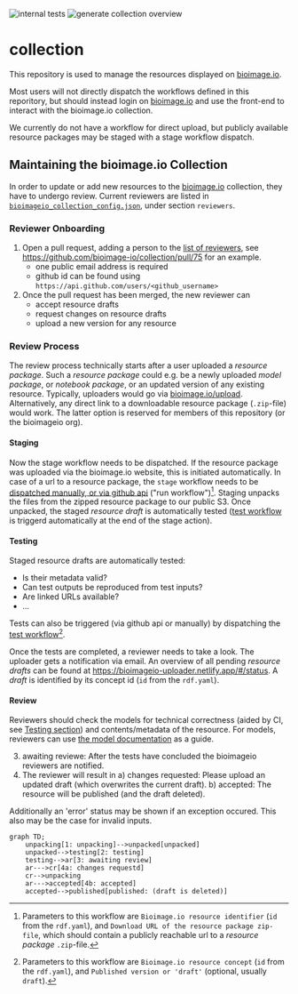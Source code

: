![internal tests](https://github.com/bioimage-io/collection/actions/workflows/build.yaml/badge.svg) ![generate collection overview](https://github.com/bioimage-io/collection/actions/workflows/generate_collection_json.yaml/badge.svg)

# collection

This repository is used to manage the resources displayed on [bioimage.io][bioimageio].

Most users will not directly dispatch the workflows defined in this reporitory, but should instead login on [bioimage.io][bioimageio] and use the front-end to interact with the bioimage.io collection.

We currently do not have a workflow for direct upload, but publicly available resource packages may be staged with a stage workflow dispatch.

## Maintaining the bioimage.io Collection

In order to update or add new resources to the [bioimage.io][bioimageio] collection, they have to undergo review.
Current reviewers are listed in [`bioimageio_collection_config.json`][review-config], under section `reviewers`.

### Reviewer Onboarding

1. Open a pull request, adding a person to the [list of reviewers][review-config], see https://github.com/bioimage-io/collection/pull/75 for an example.
   * one public email address is required
   * github id can be found using `https://api.github.com/users/<github_username>`
1. Once the pull request has been merged, the new reviewer can
   * accept resource drafts
   * request changes on resource drafts
   * upload a new version for any resource

### Review Process

The review process technically starts after a user uploaded a _resource package_.
Such a _resource package_ could e.g. be a newly uploaded _model package_, or _notebook package_, or an updated version of any existing resource.
Typically, uploaders would go via [bioimage.io/upload][upload].
Alternatively, any direct link to a downloadable resource package (`.zip`-file) would work.
The latter option is reserved for members of this repository (or the bioimageio org).

#### Staging

Now the stage workflow needs to be dispatched.
If the resource package was uploaded via the bioimage.io website, this is initiated automatically.
In case of a url to a resource package, the `stage` workflow needs to be [dispatched manually, or via github api][staging-action] ("run workflow")[^1].
Staging unpacks the files from the zipped resource package to our public S3.
Once unpacked, the staged _resource draft_ is automatically tested ([test workflow][test-action] is triggerd automatically at the end of the stage action).

#### Testing

Staged resource drafts are automatically tested:

* Is their metadata valid?
* Can test outputs be reproduced from test inputs?
* Are linked URLs available?
* ...

Tests can also be triggered (via github api or manually) by dispatching the [test workflow][test-action][^2].

Once the tests are completed, a reviewer needs to take a look.
The uploader gets a notification via email.
An overview of all pending _resource drafts_ can be found at https://bioimageio-uploader.netlify.app/#/status.
A _draft_ is identified by its concept id (`id` from the `rdf.yaml`).

#### Review

Reviewers should check the models for technical correctness (aided by CI, see [Testing section](#testing)) and contents/metadata of the resource.
For models, reviewers can use [the model documentation][model-docs] as a guide.

3. awaiting reviewe: After the tests have concluded the bioimageio reviewers are notified.
4. The reviewer will result in
    a) changes requested: Please upload an updated draft (which overwrites the current draft).
    b) accepted: The resource will be published (and the draft deleted).

Additionally an 'error' status may be shown if an exception occured.
This also may be the case for invalid inputs.

```mermaid
graph TD;
    unpacking[1: unpacking]-->unpacked[unpacked]
    unpacked-->testing[2: testing]
    testing-->ar[3: awaiting review]
    ar--->cr[4a: changes requestd]
    cr-->unpacking
    ar--->accepted[4b: accepted]
    accepted-->published[published: (draft is deleted)]
```

[^1]: Parameters to this workflow are `Bioimage.io resource identifier` (`id` from the `rdf.yaml`), and `Download URL of the resource package zip-file`, which should contain a publicly reachable url to a _resource package_ `.zip`-file.
[^2]: Parameters to this workflow are `Bioimage.io resource concept` (`id` from the `rdf.yaml`), and `Published version or 'draft'` (optional, usually `draft`).

[bioimageio]: https://bioimage.io
[model-docs]: https://bioimage.io/docs/#/guides/developers-guide?id=model-documentation
[review-config]: https://github.com/bioimage-io/collection/blob/main/bioimageio_collection_config.json
[staging-action]: https://github.com/bioimage-io/collection/actions/workflows/stage.yaml
[test-action]: https://github.com/bioimage-io/collection/actions/workflows/test.yaml
[upload]: https://bioimage.io/#/upload
